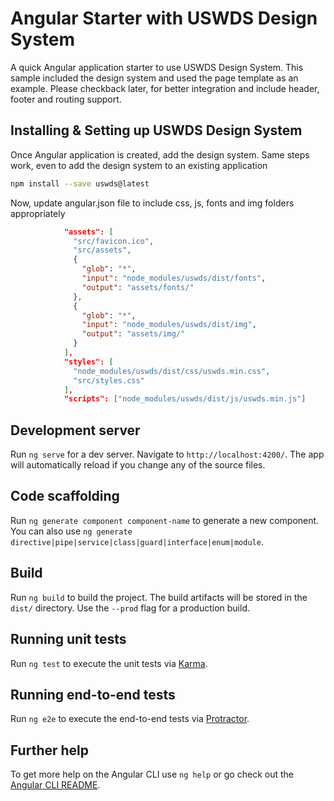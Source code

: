 # Angular Starter with USWDS Design System

A quick Angular application starter to use USWDS Design System. This sample included the design system and
used the page template as an example. Please checkback later, for better integration and include
header, footer and routing support.

## Installing & Setting up USWDS Design System

Once Angular application is created, add the design system. Same steps work, even to add the design system
to an existing application

```bash
npm install --save uswds@latest
```

Now, update angular.json file to include css, js, fonts and img folders appropriately

```json
            "assets": [
              "src/favicon.ico",
              "src/assets",
              {
                "glob": "*",
                "input": "node_modules/uswds/dist/fonts",
                "output": "assets/fonts/"
              },
              {
                "glob": "*",
                "input": "node_modules/uswds/dist/img",
                "output": "assets/img/"
              }
            ],
            "styles": [
              "node_modules/uswds/dist/css/uswds.min.css",
              "src/styles.css"
            ],
            "scripts": ["node_modules/uswds/dist/js/uswds.min.js"]
```

## Development server

Run `ng serve` for a dev server. Navigate to `http://localhost:4200/`. The app will automatically reload if you change any of the source files.

## Code scaffolding

Run `ng generate component component-name` to generate a new component. You can also use `ng generate directive|pipe|service|class|guard|interface|enum|module`.

## Build

Run `ng build` to build the project. The build artifacts will be stored in the `dist/` directory. Use the `--prod` flag for a production build.

## Running unit tests

Run `ng test` to execute the unit tests via [Karma](https://karma-runner.github.io).

## Running end-to-end tests

Run `ng e2e` to execute the end-to-end tests via [Protractor](http://www.protractortest.org/).

## Further help

To get more help on the Angular CLI use `ng help` or go check out the [Angular CLI README](https://github.com/angular/angular-cli/blob/master/README.md).
